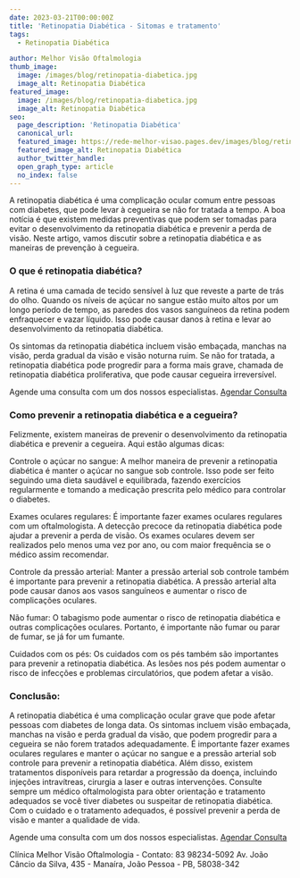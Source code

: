 ```yaml
---
date: 2023-03-21T00:00:00Z
title: 'Retinopatia Diabética - Sitomas e tratamento'
tags:
  - Retinopatia Diabética

author: Melhor Visão Oftalmologia
thumb_image:
  image: /images/blog/retinopatia-diabetica.jpg
  image_alt: Retinopatia Diabética
featured_image:
  image: /images/blog/retinopatia-diabetica.jpg
  image_alt: Retinopatia Diabética
seo:
  page_description: 'Retinopatia Diabética'
  canonical_url:
  featured_image: https://rede-melhor-visao.pages.dev/images/blog/retinopatia-diabetica.jpg
  featured_image_alt: Retinopatia Diabética
  author_twitter_handle:
  open_graph_type: article
  no_index: false
---
```


A retinopatia diabética é uma complicação ocular comum entre pessoas com
diabetes, que pode levar à cegueira se não for tratada a tempo. A boa notícia é
que existem medidas preventivas que podem ser tomadas para evitar o
desenvolvimento da retinopatia diabética e prevenir a perda de visão. Neste
artigo, vamos discutir sobre a retinopatia diabética e as maneiras de prevenção
à cegueira.

### O que é retinopatia diabética?

A retina é uma camada de tecido sensível à luz que reveste a parte de trás do
olho. Quando os níveis de açúcar no sangue estão muito altos por um longo
período de tempo, as paredes dos vasos sanguíneos da retina podem enfraquecer e
vazar líquido. Isso pode causar danos à retina e levar ao desenvolvimento da
retinopatia diabética.

Os sintomas da retinopatia diabética incluem visão embaçada, manchas na visão,
perda gradual da visão e visão noturna ruim. Se não for tratada, a retinopatia
diabética pode progredir para a forma mais grave, chamada de retinopatia
diabética proliferativa, que pode causar cegueira irreversível.

<div class="call-to-action">
  Agende uma consulta com um dos nossos especialistas.
  <a href="https://wa.me/5583982345092?text=Ol%C3%A1%2C%20gostaria%20de%20agendar%20minha%20consulta.">Agendar Consulta</a>
</div>

### Como prevenir a retinopatia diabética e a cegueira?

Felizmente, existem maneiras de prevenir o desenvolvimento da retinopatia
diabética e prevenir a cegueira. Aqui estão algumas dicas:

Controle o açúcar no sangue: A melhor maneira de prevenir a retinopatia
diabética é manter o açúcar no sangue sob controle. Isso pode ser feito seguindo
uma dieta saudável e equilibrada, fazendo exercícios regularmente e tomando a
medicação prescrita pelo médico para controlar o diabetes.

Exames oculares regulares: É importante fazer exames oculares regulares com um
oftalmologista. A detecção precoce da retinopatia diabética pode ajudar a
prevenir a perda de visão. Os exames oculares devem ser realizados pelo menos
uma vez por ano, ou com maior frequência se o médico assim recomendar.

Controle da pressão arterial: Manter a pressão arterial sob controle também é
importante para prevenir a retinopatia diabética. A pressão arterial alta pode
causar danos aos vasos sanguíneos e aumentar o risco de complicações oculares.

Não fumar: O tabagismo pode aumentar o risco de retinopatia diabética e outras
complicações oculares. Portanto, é importante não fumar ou parar de fumar, se já
for um fumante.

Cuidados com os pés: Os cuidados com os pés também são importantes para prevenir
a retinopatia diabética. As lesões nos pés podem aumentar o risco de infecções e
problemas circulatórios, que podem afetar a visão.

### Conclusão:

A retinopatia diabética é uma complicação ocular grave que pode afetar pessoas
com diabetes de longa data. Os sintomas incluem visão embaçada, manchas na visão
e perda gradual da visão, que podem progredir para a cegueira se não forem
tratados adequadamente. É importante fazer exames oculares regulares e manter o
açúcar no sangue e a pressão arterial sob controle para prevenir a retinopatia
diabética. Além disso, existem tratamentos disponíveis para retardar a
progressão da doença, incluindo injeções intravítreas, cirurgia a laser e outras
intervenções. Consulte sempre um médico oftalmologista para obter orientação e
tratamento adequados se você tiver diabetes ou suspeitar de retinopatia
diabética. Com o cuidado e o tratamento adequados, é possível prevenir a perda
de visão e manter a qualidade de vida.

<div class="call-to-action">
  Agende uma consulta com um dos nossos especialistas.
  <a href="https://wa.me/5583982345092?text=Ol%C3%A1%2C%20gostaria%20de%20agendar%20minha%20consulta.">Agendar Consulta</a>
</div>

Clínica Melhor Visão Oftalmologia - Contato: 83 98234-5092 Av. João Câncio da
Silva, 435 - Manaíra, João Pessoa - PB, 58038-342
